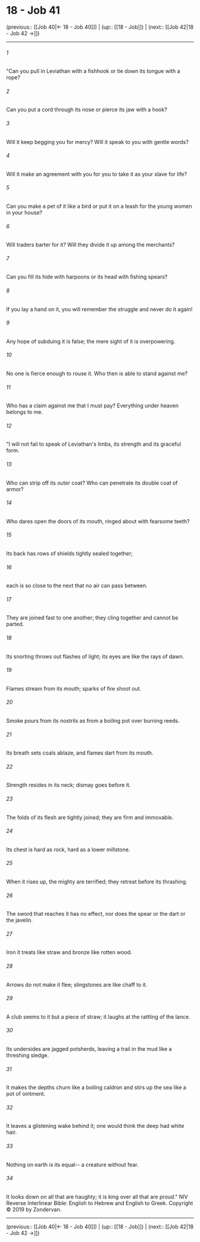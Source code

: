 # 18 - Job 41

(previous:: [[Job 40|← 18 - Job 40]]) | (up:: [[18 - Job]]) | (next:: [[Job 42|18 - Job 42 →]])

***


###### 1 
"Can you pull in Leviathan with a fishhook or tie down its tongue with a rope? 

###### 2 
Can you put a cord through its nose or pierce its jaw with a hook? 

###### 3 
Will it keep begging you for mercy? Will it speak to you with gentle words? 

###### 4 
Will it make an agreement with you for you to take it as your slave for life? 

###### 5 
Can you make a pet of it like a bird or put it on a leash for the young women in your house? 

###### 6 
Will traders barter for it? Will they divide it up among the merchants? 

###### 7 
Can you fill its hide with harpoons or its head with fishing spears? 

###### 8 
If you lay a hand on it, you will remember the struggle and never do it again! 

###### 9 
Any hope of subduing it is false; the mere sight of it is overpowering. 

###### 10 
No one is fierce enough to rouse it. Who then is able to stand against me? 

###### 11 
Who has a claim against me that I must pay? Everything under heaven belongs to me. 

###### 12 
"I will not fail to speak of Leviathan's limbs, its strength and its graceful form. 

###### 13 
Who can strip off its outer coat? Who can penetrate its double coat of armor? 

###### 14 
Who dares open the doors of its mouth, ringed about with fearsome teeth? 

###### 15 
Its back has rows of shields tightly sealed together; 

###### 16 
each is so close to the next that no air can pass between. 

###### 17 
They are joined fast to one another; they cling together and cannot be parted. 

###### 18 
Its snorting throws out flashes of light; its eyes are like the rays of dawn. 

###### 19 
Flames stream from its mouth; sparks of fire shoot out. 

###### 20 
Smoke pours from its nostrils as from a boiling pot over burning reeds. 

###### 21 
Its breath sets coals ablaze, and flames dart from its mouth. 

###### 22 
Strength resides in its neck; dismay goes before it. 

###### 23 
The folds of its flesh are tightly joined; they are firm and immovable. 

###### 24 
Its chest is hard as rock, hard as a lower millstone. 

###### 25 
When it rises up, the mighty are terrified; they retreat before its thrashing. 

###### 26 
The sword that reaches it has no effect, nor does the spear or the dart or the javelin. 

###### 27 
Iron it treats like straw and bronze like rotten wood. 

###### 28 
Arrows do not make it flee; slingstones are like chaff to it. 

###### 29 
A club seems to it but a piece of straw; it laughs at the rattling of the lance. 

###### 30 
Its undersides are jagged potsherds, leaving a trail in the mud like a threshing sledge. 

###### 31 
It makes the depths churn like a boiling caldron and stirs up the sea like a pot of ointment. 

###### 32 
It leaves a glistening wake behind it; one would think the deep had white hair. 

###### 33 
Nothing on earth is its equal-- a creature without fear. 

###### 34 
It looks down on all that are haughty; it is king over all that are proud." NIV Reverse Interlinear Bible: English to Hebrew and English to Greek. Copyright © 2019 by Zondervan.

***

(previous:: [[Job 40|← 18 - Job 40]]) | (up:: [[18 - Job]]) | (next:: [[Job 42|18 - Job 42 →]])
